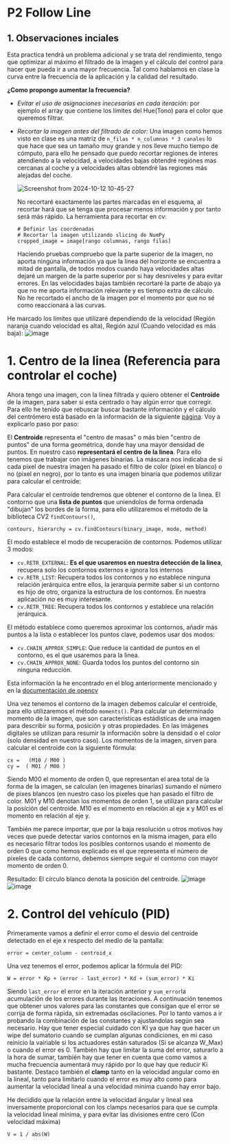 # P2 Follow Line
## 1. Observaciones inciales
Esta practica tendrá un problema adicional y se trata del rendimiento, tengo que optimizar al máximo el filtrado de la imagen y 
el cálculo del control para hacer que pueda ir a una mayor frecuencia. Tal como hablamos en clase la curva entre la frecuencia de la aplicación
y la calidad del resultado.

**¿Como propongo aumentar la frecuencia?**

* *Evitar el uso de asignaciones inecesarias en cada iteración:* por ejemplo el array que contiene los límites
del Hue(Tono) para el color que queremos filtrar.

* *Recortar la imagen antes del filtrado de color:* Una imagen como hemos visto en clase es una matriz de `n_filas * n_columnas * 3 canales` lo que hace que sea un tamaño
  muy grande y nos lleve mucho tiempo de cómputo, para ello he pensado que puedo recortar regiones de interes atendiendo a la velocidad, a velocidades bajas obtendré regiónes mas cercanas al coche
  y a velocidades altas obtendré las regiones más alejadas del coche.

  ![Screenshot from 2024-10-12 10-45-27](https://github.com/user-attachments/assets/040fecc9-37a6-4644-aa13-7537d7707453)

  No recortaré exactamente las partes marcadas en el esquema, al recortar hará que se tenga que procesar menos información y por tanto será más rápido.
  La herramienta para recortar en cv:
  ```python3
  # Definir las coordenadas
  # Recortar la imagen utilizando slicing de NumPy
  cropped_image = image[rango columnas, rango filas]
  ```
  Haciendo pruebas compruebo que la parte superior de la imagen, no aporta ningúna información ya que la linea del horizonte se encuentra a mitad de pantalla, de todos modos cuando haya velocidades altas dejaré un
  margen de la parte superior por si hay desniveles y para evitar errores. En las velocidades bajas también recortaré la parte de abajo ya que no me aporta información relevante y es tiempo extra de cálculo. No he recortado el ancho de la imagen por el momento por que no sé como reaccionará a las curvas.

He marcado los límites que utilizaré dependiendo de la velocidad (Región naranja cuando velocidad es alta), Región azul (Cuando velocidad es más baja):
![image](https://github.com/user-attachments/assets/39931016-e467-448b-9a74-3f8ab6a2e652)

# 1. Centro de la linea (Referencia para controlar el coche)
Ahora tengo una imagen, con la linea filtrada y quiero obtener el **Centroide** de la imagen, para saber si esta centrado o hay algún error que corregir. Para ello he tenido que rebuscar buscar bastante información y el cálculo del centrómero está basado en la información de la siguiente [página](https://www.geeksforgeeks.org/python-opencv-find-center-of-contour/). Voy a explicarlo paso por paso:

El **Centroide** representa el "centro de masas" o más bien "centro de puntos" de una forma geométrica, donde hay una mayor densidad de puntos. En nuestro caso **representará el centro de la linea**. Para ello tenemos que trabajar con imágenes binarias. La máscara nos indicaba de si cada pixel de nuestra imagen ha pasado el filtro de color (pixel en blanco) o no (pixel en negro), por lo tanto es una imagen binaria que podemos utilizar para calcular el centroide:

Para calcular el centroide tendremos que obtener el contorno de la linea. El contorno que una **lista de puntos** que uniendolos de forma ordenada "dibujan" los bordes de la forma, para ello utilizaremos el método de la biblioteca CV2 `findContours()`,
```python3
contours, hierarchy = cv.findContours(binary_image, mode, method)
```
El modo establece el modo de recuperación de contornos. Podemos utilizar 3 modos:
* `cv.RETR_EXTERNAL`: **Es el que usaremos en nuestra detección de la linea**, recupera solo los contornos externos e ignora los internos
* `cv.RETR_LIST`:  Recupera todos los contornos y no establece ninguna relación jerárquica entre ellos, la jerarquía permite saber si un contorno es hijo de otro, organiza la estructura de los contornos. En nuestra aplicación no es muy interesante.
* `cv.RETR_TREE`: Recupera todos los contornos y establece una relación jerárquica.

El método establece como queremos aproximar los contornos, añadir más puntos a la lista o establecer los puntos clave, podemos usar dos modos:
* `cv.CHAIN_APPROX_SIMPLE`: Que reduce la cantidad de puntos en el contorno, es el que usaremos para la linea.
* `cv.CHAIN_APPROX_NONE`: Guarda todos los puntos del contorno sin ninguna reducción.

Esta información la he encontrado en el blog anteriormente mencionado y en la [documentación de opencv](https://docs.opencv.org/4.x/d4/d73/tutorial_py_contours_begin.html)

Una vez tenemos el contorno de la imagen debemos calcular el centroide, para ello utilizaremos el método `moments()`. Para calcular un determinado momento de la imagen, que son características estádisticas de una imagen para describir su forma, posición y otras propiedades. En las imágenes digitales se utilizan para resumir la información sobre la densidad o el color (solo densidad en nuestro caso). Los momentos de la imagen, sirven para calcular el centroide con la siguiente fórmula:
```python3
cx =   (M10 / M00 )
cy =  ( M01 / M00 )
```
Siendo M00 el momento de orden 0, que representan el area total de la forma de la imagen, se calculan (en imagenes binarias) sumando el número de pixes blancos (en nuestro caso los pixeles que han pasado el filtro de color. M01 y M10 denotan los momentos de orden 1, se utilizan para calcular la posición del centroide. M10 es el momento en relación al eje x y M01 es el momento en relación al eje y.

También me parece importar, que por la baja resolución u otros motivos hay veces que puede detectar varios contornos en la misma imagen, para ello es necesario filtrar todos los posibles contornos usando el momento de orden 0 que como hemos explicado es el que representa el número de pixeles de cada contorno, debemos siempre seguir el contorno con mayor momento de orden 0.

Resultado: El círculo blanco denota la posición del centroide.
![image](https://github.com/user-attachments/assets/172978c0-bb4a-4097-9437-a706b566ec42)
![image](https://github.com/user-attachments/assets/ed44cb3a-0fcb-4def-bf15-b340ea166a93)
# 2. Control del vehículo (PID)
Primeramente vamos a definir el error como el desvio del centroide detectado en el eje x respecto del medio de la pantalla:
```python3
error = center_column - centroid_x
```
Una vez tenemos el error, podemos aplicar la fórmula del PID:
```python3
W = error * Kp + (error - last_error) * Kd + (sum_error) * Ki
```
Siendo `last_error` el error en la iteración anterior y `sum_error`la acumulación de los errores durante las iteraciones. A continuación tenemos que obtener unos valores para las constantes que consigan que el error se corrija de forma rápida, sin extremadas oscilaciones. Por lo tanto vamos a ir probando la combinación de las constantes y ajustandolas según sea necesario.
Hay que tener especial cuidado con KI ya que hay que hacer un wipe del sumatorio cuando se cumplan algunas condiciones, en mi caso reinicio la vairiable si los actuadores están saturados (Si se alcanza W_Max) o cuando el error es 0. También hay que limitar la suma del error, saturarlo a la hora de sumar, también hay que tener en cuenta que como vamos a mucha frecuencia aumentará muy rápido por lo que hay que reducir Ki bastante.
Destaco también el **clamp** tanto en la velocidad angular como en la lineal, tanto para limitarlo cuando el error es muy alto como para aumentar la velocidad lineal a una velocidad mínima cuando hay error bajo.

He decidido que la relación entre la velocidad ángular y lineal sea inversamente proporcional con los clamps necesarios para que se cumpla la velocidad lineal mínima, y para evitar las divisiones entre cero (Con velocidad máxima)
```python3
V = 1 / abs(W)
```


